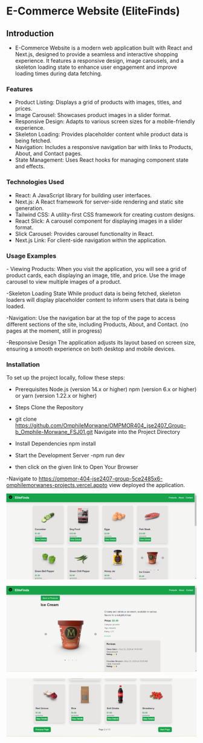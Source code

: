 # E-Commerce Website (EliteFinds)

## Introduction

- E-Commerce Website is a modern web application built with React and Next.js, designed to provide a seamless and interactive shopping experience. It features a responsive design, image carousels, and a skeleton loading state to enhance user engagement and improve loading times during data fetching.

### Features
- Product Listing: Displays a grid of products with images, titles, and prices.
- Image Carousel: Showcases product images in a slider format.
- Responsive Design: Adapts to various screen sizes for a mobile-friendly experience.
- Skeleton Loading: Provides placeholder content while product data is being fetched.
- Navigation: Includes a responsive navigation bar with links to Products, About, and Contact pages.
- State Management: Uses React hooks for managing component state and effects.

### Technologies Used
- React: A JavaScript library for building user interfaces.
- Next.js: A React framework for server-side rendering and static site generation.
- Tailwind CSS: A utility-first CSS framework for creating custom designs.
- React Slick: A carousel component for displaying images in a slider format.
- Slick Carousel: Provides carousel functionality in React.
- Next.js Link: For client-side navigation within the application.

### Usage Examples
\- Viewing Products: When you visit the application, you will see a grid of product cards, each displaying an image, title, and price. Use the image carousel to view multiple images of a product.

\-Skeleton Loading State While product data is being fetched, skeleton loaders will display placeholder content to inform users that data is being loaded.

\-Navigation: Use the navigation bar at the top of the page to access different sections of the site, including Products, About, and Contact. (no pages at the moment, still in progress)

\-Responsive Design The application adjusts its layout based on screen size, ensuring a smooth experience on both desktop and mobile devices.

### Installation
To set up the project locally, follow these steps:

- Prerequisites
Node.js (version 14.x or higher)
npm (version 6.x or higher) or yarn (version 1.22.x or higher)

- Steps
Clone the Repository


- git clone https://github.com/OmphileMorwane/OMPMOR404_jse2407_Group-b_Omphile-Morwane_FSJ01.git
Navigate into the Project Directory

- Install Dependencies
npm install

- Start the Development Server
\-npm run dev 

- then click on the given link to Open Your Browser

\-Navigate to https://ompmor-404-jse2407-group-5ce2485x6-omphilemorwanes-projects.vercel.appto view deployed the application.



![Screenshot](/public/images/Screenshot1.png)

![Screenshot](/public/images/Screenshot2.png)

![Screenshot](/public/images/Screenshot3.png)

